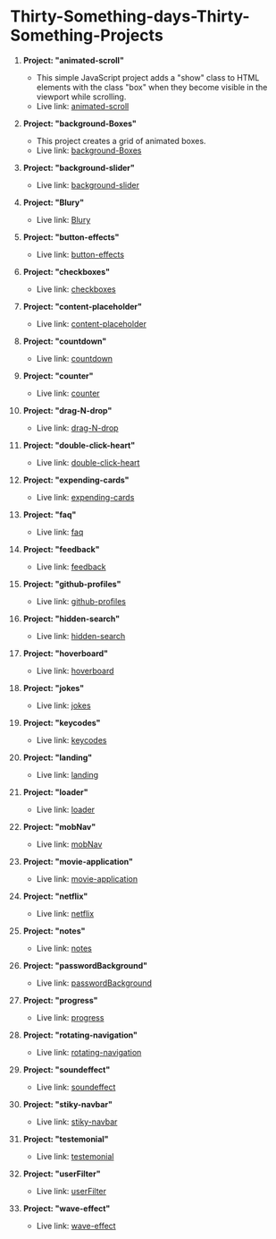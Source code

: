 # Thirty-Something-days-Thirty-Something-Projects

1. **Project: "animated-scroll"**
   - This simple JavaScript project adds a "show" class to HTML elements with the class "box" when they become visible in the viewport while scrolling.
   - Live link: [animated-scroll](https://khatiainanashvili.github.io/Thirty-Something-days-Thirty-Something-Projects/animated-scroll/)

2. **Project: "background-Boxes"**
   - This project creates a grid of animated boxes.
   - Live link: [background-Boxes](https://khatiainanashvili.github.io/Thirty-Something-days-Thirty-Something-Projects/background-Boxes/)

3. **Project: "background-slider"**
   - Live link: [background-slider](https://khatiainanashvili.github.io/Thirty-Something-days-Thirty-Something-Projects/background-slider/)

4. **Project: "Blury"**
   - Live link: [Blury](https://khatiainanashvili.github.io/Thirty-Something-days-Thirty-Something-Projects/blury/)

5. **Project: "button-effects"**
   - Live link: [button-effects](https://khatiainanashvili.github.io/Thirty-Something-days-Thirty-Something-Projects/button-effects/)

6. **Project: "checkboxes"**
   - Live link: [checkboxes](https://khatiainanashvili.github.io/Thirty-Something-days-Thirty-Something-Projects/checkboxes/)

7. **Project: "content-placeholder"**
   - Live link: [content-placeholder](https://khatiainanashvili.github.io/Thirty-Something-days-Thirty-Something-Projects/content-placeholder/)

8. **Project: "countdown"**
   - Live link: [countdown](https://khatiainanashvili.github.io/Thirty-Something-days-Thirty-Something-Projects/countdown/)

9. **Project: "counter"**
   - Live link: [counter](https://khatiainanashvili.github.io/Thirty-Something-days-Thirty-Something-Projects/counter/)

10. **Project: "drag-N-drop"**
    - Live link: [drag-N-drop](https://khatiainanashvili.github.io/Thirty-Something-days-Thirty-Something-Projects/drag-N-drop/)

11. **Project: "double-click-heart"**
    - Live link: [double-click-heart](https://khatiainanashvili.github.io/Thirty-Something-days-Thirty-Something-Projects/double-click-heart/)

12. **Project: "expending-cards"**
    - Live link: [expending-cards](https://khatiainanashvili.github.io/Thirty-Something-days-Thirty-Something-Projects/expending-cards/)

13. **Project: "faq"**
    - Live link: [faq](https://khatiainanashvili.github.io/Thirty-Something-days-Thirty-Something-Projects/faq/)

14. **Project: "feedback"**
    - Live link: [feedback](https://khatiainanashvili.github.io/Thirty-Something-days-Thirty-Something-Projects/feedback/)

15. **Project: "github-profiles"**
    - Live link: [github-profiles](https://khatiainanashvili.github.io/Thirty-Something-days-Thirty-Something-Projects/github-profiles/)

16. **Project: "hidden-search"**
    - Live link: [hidden-search](https://khatiainanashvili.github.io/Thirty-Something-days-Thirty-Something-Projects/hidden-search/)

17. **Project: "hoverboard"**
    - Live link: [hoverboard](https://khatiainanashvili.github.io/Thirty-Something-days-Thirty-Something-Projects/hoverboard/)

18. **Project: "jokes"**
    - Live link: [jokes](https://khatiainanashvili.github.io/Thirty-Something-days-Thirty-Something-Projects/jokes/)

19. **Project: "keycodes"**
    - Live link: [keycodes](https://khatiainanashvili.github.io/Thirty-Something-days-Thirty-Something-Projects/keycodes/)

20. **Project: "landing"**
    - Live link: [landing](https://khatiainanashvili.github.io/Thirty-Something-days-Thirty-Something-Projects/landing/)

21. **Project: "loader"**
    - Live link: [loader](https://khatiainanashvili.github.io/Thirty-Something-days-Thirty-Something-Projects/loader/)

22. **Project: "mobNav"**
    - Live link: [mobNav](https://khatiainanashvili.github.io/Thirty-Something-days-Thirty-Something-Projects/mobNav/)

23. **Project: "movie-application"**
    - Live link: [movie-application](https://khatiainanashvili.github.io/Thirty-Something-days-Thirty-Something-Projects/movie-application/)

24. **Project: "netflix"**
    - Live link: [netflix](https://khatiainanashvili.github.io/Thirty-Something-days-Thirty-Something-Projects/netflix/)

25. **Project: "notes"**
    - Live link: [notes](https://khatiainanashvili.github.io/Thirty-Something-days-Thirty-Something-Projects/notes/)

26. **Project: "passwordBackground"**
    - Live link: [passwordBackground](https://khatiainanashvili.github.io/Thirty-Something-days-Thirty-Something-Projects/passwordBackground/)

27. **Project: "progress"**
    - Live link: [progress](https://khatiainanashvili.github.io/Thirty-Something-days-Thirty-Something-Projects/progress/)

28. **Project: "rotating-navigation"**
    - Live link: [rotating-navigation](https://khatiainanashvili.github.io/Thirty-Something-days-Thirty-Something-Projects/rotating-navigation/)

29. **Project: "soundeffect"**
    - Live link: [soundeffect](https://khatiainanashvili.github.io/Thirty-Something-days-Thirty-Something-Projects/soundeffect/)

30. **Project: "stiky-navbar"**
    - Live link: [stiky-navbar](https://khatiainanashvili.github.io/Thirty-Something-days-Thirty-Something-Projects/stiky-navbar/)

31. **Project: "testemonial"**
    - Live link: [testemonial](https://khatiainanashvili.github.io/Thirty-Something-days-Thirty-Something-Projects/testemonial)
32. **Project: "userFilter"**
    - Live link: [userFilter](https://khatiainanashvili.github.io/Thirty-Something-days-Thirty-Something-Projects/userFilter/)

33. **Project: "wave-effect"**
    - Live link: [wave-effect](https://khatiainanashvili.github.io/Thirty-Something-days-Thirty-Something-Projects/wave-effect/)
